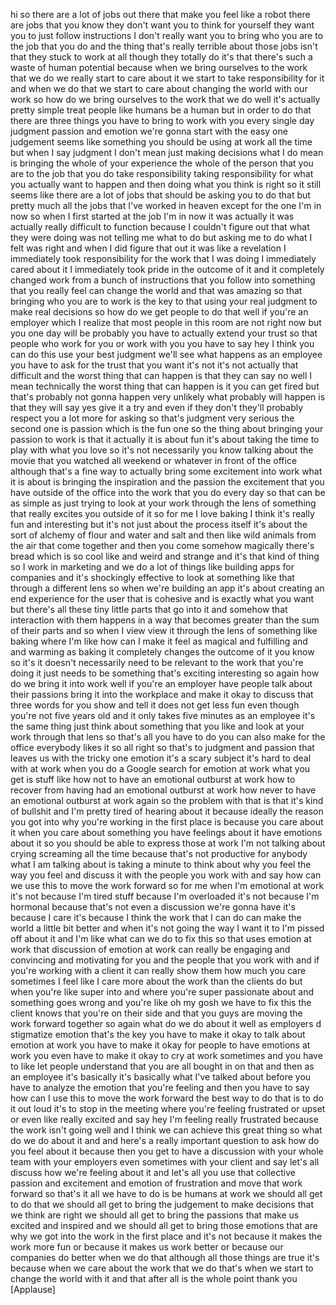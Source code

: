 
hi so there are a lot of jobs out there
that make you feel like a robot there
are jobs that you know they don&#39;t want
you to think for yourself they want you
to just follow instructions I don&#39;t
really want you to bring who you are to
the job that you do and the thing that&#39;s
really terrible about those jobs isn&#39;t
that they stuck to work at all though
they totally do it&#39;s that there&#39;s such a
waste of human potential because when we
bring ourselves to the work that we do
we really start to care about it
we start to take responsibility for it
and when we do that we start to care
about changing the world with our work
so how do we bring ourselves to the work
that we do well it&#39;s actually pretty
simple treat people like humans be a
human but in order to do that there are
three things you have to bring to work
with you every single day judgment
passion and emotion we&#39;re gonna start
with the easy one judgement seems like
something you should be using at work
all the time but when I say judgment I
don&#39;t mean just making decisions what I
do mean is bringing the whole of your
experience the whole of the person that
you are to the job that you do take
responsibility taking responsibility for
what you actually want to happen and
then doing what you think is right so it
still seems like there are a lot of jobs
that should be asking you to do that but
pretty much all the jobs that I&#39;ve
worked in heaven except for the one I&#39;m
in now so when I first started at the
job I&#39;m in now it was actually it was
actually really difficult to function
because I couldn&#39;t figure out that what
they were doing was not telling me what
to do but asking me to do what I felt
was right and when I did figure that out
it was like a revelation I immediately
took responsibility for the work that I
was doing I immediately cared about it I
immediately took pride in the outcome of
it and it completely changed work from a
bunch of instructions that you follow
into something that you really feel can
change the world and that was amazing so
that bringing who you are to work is the
key to that using your real judgment to
make real decisions so how do we get
people to do that well if you&#39;re an
employer which I realize that most
people in this room are not right now
but you one day will be probably you
have to actually extend your trust so
that people who work for you or work
with you you have to say hey I think you
can do this use your best judgment we&#39;ll
see what happens as an employee you have
to ask for the trust that you want it&#39;s
not it&#39;s not actually that difficult and
the worst thing that can happen is that
they can say no well I mean technically
the worst thing that can happen is it
you can get fired but that&#39;s probably
not gonna happen
very unlikely what probably will happen
is that they will say yes give it a try
and even if they don&#39;t they&#39;ll probably
respect you a lot more for asking
so that&#39;s judgment very serious the
second one is passion which is the fun
one so the thing about bringing your
passion to work is that it actually it
is about fun it&#39;s about taking the time
to play with what you love so it&#39;s not
necessarily you know talking about the
movie that you watched all weekend or
whatever in front of the office although
that&#39;s a fine way to actually bring some
excitement into work what it is about is
bringing the inspiration and the passion
the excitement that you have outside of
the office into the work that you do
every day so that can be as simple as
just trying to look at your work through
the lens of something that really
excites you outside of it so for me I
love baking I think it&#39;s really fun and
interesting but it&#39;s not just about the
process itself it&#39;s about the sort of
alchemy of flour and water and salt and
then like wild animals from the air that
come together and then you come somehow
magically there&#39;s bread which is so cool
like and weird and strange and it&#39;s that
kind of thing so I work in marketing and
we do a lot of things like building apps
for companies and it&#39;s shockingly
effective to look at something like that
through a different lens so when we&#39;re
building an app it&#39;s about creating an
end experience for the user that is
cohesive and is exactly what you want
but there&#39;s all these tiny little parts
that go into it and somehow that
interaction with them happens in a way
that becomes greater than the sum of
their parts and so when I view view it
through the lens of something like
baking where I&#39;m like how can I make it
feel as magical and fulfilling and and
warming as baking it completely changes
the outcome of it you know so it&#39;s it
doesn&#39;t necessarily need to be relevant
to the work that you&#39;re doing it just
needs to be something that&#39;s exciting
interesting so again how do we bring it
into work well if you&#39;re an employer
have people talk about their passions
bring it into the workplace and make it
okay to discuss that three words for you
show and tell it does not get less fun
even though you&#39;re not five years old
and it only takes five minutes as an
employee it&#39;s the same thing just think
about something that you like and look
at your work through that lens so that&#39;s
all you have to do you can also make for
the office everybody likes it so all
right so that&#39;s to judgment and passion
that leaves us with the tricky one
emotion it&#39;s a scary subject it&#39;s hard
to deal with at work when you do a
Google search for emotion at work what
you get is stuff like how not to have an
emotional outburst at work how to
recover from having had an emotional
outburst at work how never to have an
emotional outburst at work again so the
problem with that is that it&#39;s kind of
bullshit and I&#39;m pretty tired of hearing
about it because ideally the reason you
got into why you&#39;re working in the first
place is because you care about it when
you care about something you have
feelings about it have emotions about it
so you should be able to express those
at work I&#39;m not talking about crying
screaming all the time because that&#39;s
not productive for anybody what I am
talking about is taking a minute to
think about why you feel the way you
feel and discuss it with the people you
work with and say how can we use this to
move the work forward so for me when I&#39;m
emotional at work it&#39;s not because I&#39;m
tired stuff because I&#39;m overloaded it&#39;s
not because I&#39;m hormonal because that&#39;s
not even a discussion we&#39;re gonna have
it&#39;s because I care it&#39;s because I think
the work that I can do can make the
world a little bit better and when it&#39;s
not going the way I want it to I&#39;m
pissed off about it and I&#39;m like what
can we do to fix this so that uses
emotion at work that discussion of
emotion at work can really be engaging
and convincing and motivating for you
and the people that you work with and if
you&#39;re working with a client it can
really show them how much you care
sometimes I feel like I care more about
the work than the clients do but when
you&#39;re like super into and where you&#39;re
super passionate about and something
goes wrong and you&#39;re like oh my gosh we
have to fix this the client knows that
you&#39;re on their side and that you guys
are moving the work forward together so
again what do we do about it well as
employers d stigmatize emotion that&#39;s
the key you have to make it okay to talk
about emotion at work you have to make
it okay for people to have emotions at
work you
even have to make it okay to cry at work
sometimes and you have to like let
people understand that you are all
bought in on that and then as an
employee it&#39;s basically it&#39;s basically
what I&#39;ve talked about before you have
to analyze the emotion that you&#39;re
feeling and then you have to say how can
I use this to move the work forward the
best way to do that is to do it out loud
it&#39;s to stop in the meeting where you&#39;re
feeling frustrated or upset or even like
really excited and say hey I&#39;m feeling
really frustrated because the work isn&#39;t
going well and I think we can achieve
this great thing so what do we do about
it
and and here&#39;s a really important
question to ask how do you feel about it
because then you get to have a
discussion with your whole team with
your employers even sometimes with your
client and say let&#39;s all discuss how
we&#39;re feeling about it and let&#39;s all you
use that collective passion and
excitement and emotion of frustration
and move that work forward so that&#39;s it
all we have to do is be humans at work
we should all get to do that we should
all get to bring the judgement to make
decisions that we think are right we
should all get to bring the passions
that make us excited and inspired and we
should all get to bring those emotions
that are why we got into the work in the
first place and it&#39;s not because it
makes the work more fun or because it
makes us work better or because our
companies do better when we do that
although all those things are true it&#39;s
because when we care about the work that
we do that&#39;s when we start to change the
world with it and that after all is the
whole point thank you
[Applause]
